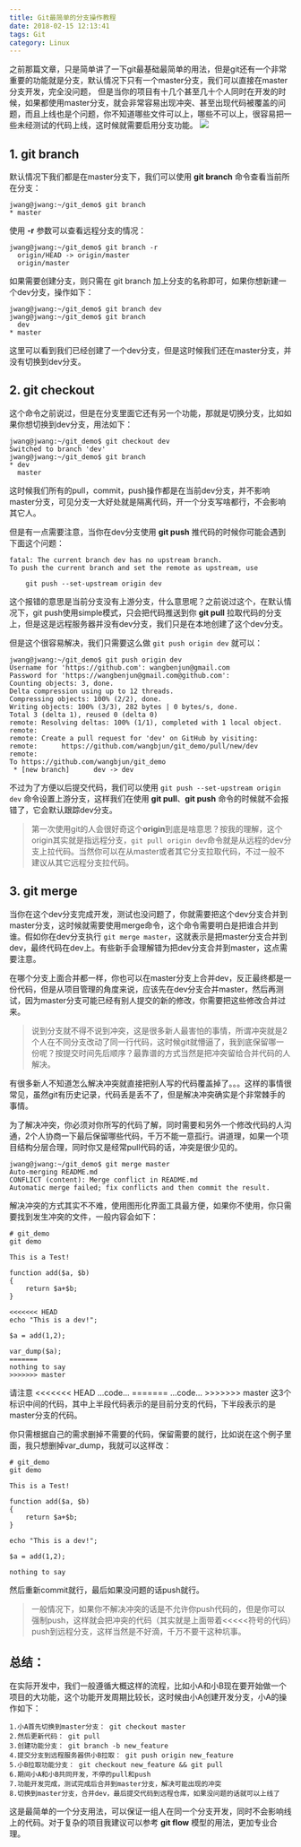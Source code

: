 ```yaml
---
title: Git最简单的分支操作教程
date: 2018-02-15 12:13:41
tags: Git
category: Linux
---
```


之前那篇文章，只是简单讲了一下git最基础最简单的用法，但是git还有一个非常重要的功能就是分支，默认情况下只有一个master分支，我们可以直接在master分支开发，完全没问题，
但是当你的项目有十几个甚至几十个人同时在开发的时候，如果都使用master分支，就会非常容易出现冲突、甚至出现代码被覆盖的问题，而且上线也是个问题，你不知道哪些文件可以上，哪些不可以上，很容易把一些未经测试的代码上线，这时候就需要启用分支功能。
<img src = "/images/old/5f6e3e27ly1fyowuwste0j20nw0bvt93.jpg" />

<!--more-->

## 1. git branch
默认情况下我们都是在master分支下，我们可以使用 **git branch** 命令查看当前所在分支：
```shell
jwang@jwang:~/git_demo$ git branch
* master
```
使用 **-r** 参数可以查看远程分支的情况：
```shell
jwang@jwang:~/git_demo$ git branch -r
  origin/HEAD -> origin/master
  origin/master
```
如果需要创建分支，则只需在 git branch 加上分支的名称即可，如果你想新建一个dev分支，操作如下：
```shell
jwang@jwang:~/git_demo$ git branch dev
jwang@jwang:~/git_demo$ git branch
  dev
* master
```
这里可以看到我们已经创建了一个dev分支，但是这时候我们还在master分支，并没有切换到dev分支。

## 2. git checkout
这个命令之前说过，但是在分支里面它还有另一个功能，那就是切换分支，比如如果你想切换到dev分支，用法如下：
```
jwang@jwang:~/git_demo$ git checkout dev
Switched to branch 'dev'
jwang@jwang:~/git_demo$ git branch
* dev
  master
```
这时候我们所有的pull，commit，push操作都是在当前dev分支，并不影响master分支，可见分支一大好处就是隔离代码，开一个分支写啥都行，不会影响其它人。

但是有一点需要注意，当你在dev分支使用 **git push** 推代码的时候你可能会遇到下面这个问题：
```shell
fatal: The current branch dev has no upstream branch.
To push the current branch and set the remote as upstream, use

    git push --set-upstream origin dev
```
这个报错的意思是当前分支没有上游分支，什么意思呢？之前说过这个，在默认情况下，git push使用simple模式，只会把代码推送到你 **git pull** 拉取代码的分支上，但是这是远程服务器并没有dev分支，我们只是在本地创建了这个dev分支。

但是这个很容易解决，我们只需要这么做 ```git push origin dev``` 就可以：
```shell
jwang@jwang:~/git_demo$ git push origin dev
Username for 'https://github.com': wangbenjun@gmail.com
Password for 'https://wangbenjun@gmail.com@github.com': 
Counting objects: 3, done.
Delta compression using up to 12 threads.
Compressing objects: 100% (2/2), done.
Writing objects: 100% (3/3), 282 bytes | 0 bytes/s, done.
Total 3 (delta 1), reused 0 (delta 0)
remote: Resolving deltas: 100% (1/1), completed with 1 local object.
remote: 
remote: Create a pull request for 'dev' on GitHub by visiting:
remote:      https://github.com/wangbjun/git_demo/pull/new/dev
remote: 
To https://github.com/wangbjun/git_demo
 * [new branch]      dev -> dev
```
不过为了方便以后提交代码，我们可以使用 ```git push --set-upstream origin dev``` 命令设置上游分支，这样我们在使用 **git pull**、**git push** 命令的时候就不会报错了，它会默认跟踪dev分支。

>第一次使用git的人会很好奇这个**origin**到底是啥意思？按我的理解，这个origin其实就是指远程分支，```git pull origin dev```命令就是从远程的dev分支上拉代码。当然你可以在从master或者其它分支拉取代码，不过一般不建议从其它远程分支拉代码。

## 3. git merge
当你在这个dev分支完成开发，测试也没问题了，你就需要把这个dev分支合并到master分支，这时候就需要使用merge命令，这个命令需要明白是把谁合并到谁。假如你在dev分支执行 ```git merge master```，这就表示是把master分支合并到dev，最终代码在dev上。有些新手会理解错为把dev分支合并到master，这点需要注意。

在哪个分支上面合并都一样，你也可以在master分支上合并dev，反正最终都是一份代码，但是从项目管理的角度来说，应该先在dev分支合并master，然后再测试，因为master分支可能已经有别人提交的新的修改，你需要把这些修改合并过来。

>说到分支就不得不说到冲突，这是很多新人最害怕的事情，所谓冲突就是2个人在不同分支改动了同一行代码，这时候git就懵逼了，我到底保留哪一份呢？按提交时间先后顺序？最靠谱的方式当然是把冲突留给合并代码的人解决。

有很多新人不知道怎么解决冲突就直接把别人写的代码覆盖掉了。。。这样的事情很常见，虽然git有历史记录，代码丢是丢不了，但是解决冲突确实是个非常棘手的事情。

为了解决冲突，你必须对你所写的代码了解，同时需要和另外一个修改代码的人沟通，2个人协商一下最后保留哪些代码，千万不能一意孤行。讲道理，如果一个项目结构分层合理，同时你又是经常pull代码的话，冲突是很少见的。

```shell
jwang@jwang:~/git_demo$ git merge master
Auto-merging README.md
CONFLICT (content): Merge conflict in README.md
Automatic merge failed; fix conflicts and then commit the result.
```
解决冲突的方式其实不不难，使用图形化界面工具最方便，如果你不使用，你只需要找到发生冲突的文件，一般内容会如下：
```shell
# git_demo
git demo

This is a Test!

function add($a, $b)
{
    return $a+$b;
}

<<<<<<< HEAD
echo "This is a dev!";

$a = add(1,2);

var_dump($a);
=======
nothing to say
>>>>>>> master
```

请注意 <<<<<<< HEAD ...code... =======  ...code... >>>>>>> master 这3个标识中间的代码，其中上半段代码表示的是目前分支的代码，下半段表示的是master分支的代码。

你只需根据自己的需求删掉不需要的代码，保留需要的就行，比如说在这个例子里面，我只想删掉var_dump，我就可以这样改：
```shell
# git_demo
git demo

This is a Test!

function add($a, $b)
{
    return $a+$b;
}

echo "This is a dev!";

$a = add(1,2);

nothing to say
```
然后重新commit就行，最后如果没问题的话push就行。
>一般情况下，如果你不解决冲突的话是不允许你push代码的，但是你可以强制push，这样就会把冲突的代码（其实就是上面带着<<<<<符号的代码）push到远程分支，这样当然是不好滴，千万不要干这种坑事。

## 总结：
在实际开发中，我们一般遵循大概这样的流程，比如小A和小B现在要开始做一个项目的大功能，这个功能开发周期比较长，这时候由小A创建开发分支，小A的操作如下：
```shell
1.小A首先切换到master分支： git checkout master
2.然后更新代码： git pull
3.创建功能分支： git branch -b new_feature
4.提交分支到远程服务器供小B拉取： git push origin new_feature
5.小B拉取功能分支： git checkout new_feature && git pull
6.期间小A和小B共同开发，不停的pull和push
7.功能开发完成，测试完成后合并到master分支，解决可能出现的冲突
8.切换到master分支，合并dev，最后提交代码到远程仓库，如果没问题的话就可以上线了
```
这是最简单的一个分支用法，可以保证一组人在同一个分支开发，同时不会影响线上的代码。对于复杂的项目我建议可以参考 **git flow** 模型的用法，更加专业合理。

